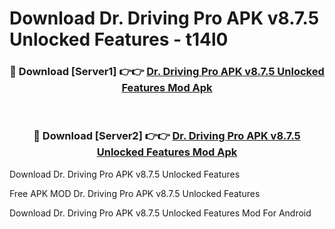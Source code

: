 # Download Dr. Driving Pro APK v8.7.5 Unlocked Features - t14l0



<div align="center">
<h3>🔴 Download [Server1] 👉👉 <a href="https://momento.my/?title=Dr._Driving_Pro_APK_v8.7.5_Unlocked_Features">Dr. Driving Pro APK v8.7.5 Unlocked Features Mod Apk</a></h3><br>

<h3>🔴 Download [Server2] 👉👉 <a href="https://momento.my/?title=Dr._Driving_Pro_APK_v8.7.5_Unlocked_Features">Dr. Driving Pro APK v8.7.5 Unlocked Features Mod Apk</a></h3>
</div>



Download Dr. Driving Pro APK v8.7.5 Unlocked Features 

Free APK MOD Dr. Driving Pro APK v8.7.5 Unlocked Features 

Download Dr. Driving Pro APK v8.7.5 Unlocked Features Mod For Android
